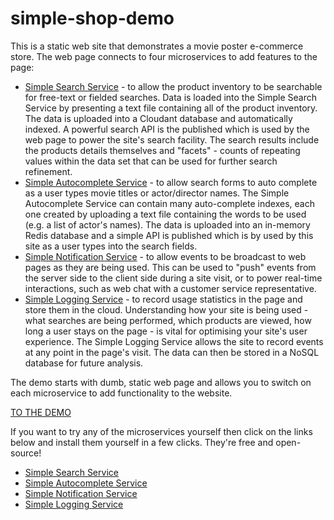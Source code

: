 # simple-shop-demo

This is a static web site that demonstrates a movie poster e-commerce store. The web page 
connects to four microservices to add features to the page:

- [Simple Search Service](https://github.com/ibm-cds-labs/simple-search-service) - to allow 
the product inventory to be searchable for free-text or fielded searches. Data is loaded into 
the Simple Search Service by presenting a text file containing all of the product inventory. 
The data is uploaded into a Cloudant database and automatically indexed. A powerful search 
API is the published which is used by the web page to power the site's search facility.
The search results include the products details themselves and "facets" - counts of repeating values within
the data set that can be used for further search refinement.
- [Simple Autocomplete Service](https://github.com/ibm-cds-labs/simple-autocomplete-service) - to
allow search forms to auto complete as a user types movie titles or actor/director names. The
Simple Autocomplete Service can contain many auto-complete indexes, each one created by uploading
a text file containing the words to be used (e.g. a list of actor's names). The data is uploaded
into an in-memory Redis database and a simple API is published which is by used by this site
as a user types into the search fields.
- [Simple Notification Service](https://github.com/ibm-cds-labs/simple-notification-service) - to
allow events to be broadcast to web pages as they are being used. This can be used to "push"
events from the server side to the client side during a site visit, or to power real-time interactions,
such as web chat with a customer service representative.
- [Simple Logging Service](https://github.com/ibm-cds-labs/simple-logging-service) - to record 
usage statistics in the page and store them in the cloud. Understanding how your site is being used - 
what searches are being performed, which products are viewed, how long a user stays on the page - is
vital for optimising your site's user experience. The Simple Logging Service allows the site to
record events at any point in the page's visit. The data can then be stored in a NoSQL database
for future analysis.

The demo starts with dumb, static web page and allows you to switch on each microservice to add
functionality to the website. 

[TO THE DEMO](https://ibm-cds-labs.github.io/simple-shop-demo/)

If you want to try any of the microservices yourself then click on the links below and install
them yourself in a few clicks. They're free and open-source!

- [Simple Search Service](https://github.com/ibm-cds-labs/simple-search-service) 
- [Simple Autocomplete Service](https://github.com/ibm-cds-labs/simple-autocomplete-service)
- [Simple Notification Service](https://github.com/ibm-cds-labs/simple-notification-service) 
- [Simple Logging Service](https://github.com/ibm-cds-labs/simple-logging-service)

